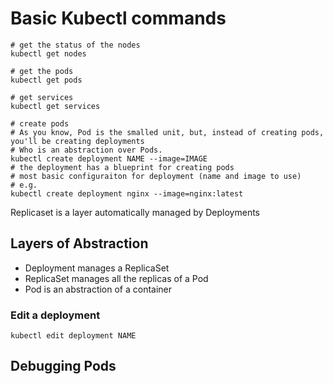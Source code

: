 # Basic Kubectl commands

```shell
# get the status of the nodes
kubectl get nodes

# get the pods
kubectl get pods

# get services
kubectl get services

# create pods
# As you know, Pod is the smalled unit, but, instead of creating pods, you'll be creating deployments
# Who is an abstraction over Pods.
kubectl create deployment NAME --image=IMAGE
# the deployment has a blueprint for creating pods
# most basic configuraiton for deployment (name and image to use)
# e.g.
kubectl create deployment nginx --image=nginx:latest
```

Replicaset is a layer automatically managed by Deployments

## Layers of Abstraction

- Deployment manages a ReplicaSet
- ReplicaSet manages all the replicas of a Pod
- Pod is an abstraction of a container

### Edit a deployment

```shell
kubectl edit deployment NAME
```

## Debugging Pods
